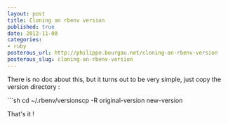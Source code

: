 ```yaml
---
layout: post
title: Cloning an rbenv version
published: true
date: 2012-11-08
categories:
- ruby
posterous_url: http://philippe.bourgau.net/cloning-an-rbenv-version
posterous_slug: cloning-an-rbenv-version
---
```

<p>There is no doc about this, but it turns out to be very simple, just copy the version directory :</p>
```sh
cd ~/.rbenv/versionscp -R original-version new-version
</p>
<p>That's it !</p>

